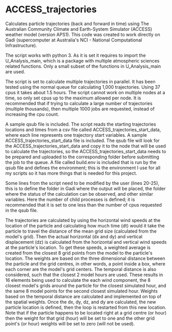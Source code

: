 # ACCESS_trajectories
Calculates particle trajectories (back and forward in time) using The Australian Community Climate and Earth-System Simulator (ACCESS) weather model (version APS1). This code was created to work directly on Gadi (supercomputer at Australia's NCI - National Computational Infrastructure).

The script works with python 3. As it is set it requires to import the U_Analysis_main, which is a package with multiple atmospheric sciences related functions. Only a small subset of the functions in U_Analysis_main are used.

The script is set to calculate multiple trajectories in parallel. It has been tested using the normal queue for calculating 1,000 trajectories. Using 37 cpus it takes about 1.5 hours. The script cannot work on multiple nodes at a time, so only set cpus up to the maximum allowed per node. It is recommended that if trying to calculate a large number of trajectories (multiple thousands), then multiple 1000 jobs are requested, instead of increasing the cpu count.

A sample qsub file is included. The script reads the starting trajectories locations and times from a csv file called ACCESS_trajectories_start_data, where each line represents one trajectory start variables. A sample ACCESS_trajectories_start_data file is included. The qsub file will look for the ACCESS_trajectories_start_data and copy it to the node that will be used to calculate the trajectories, so the ACCESS_trajectories_start_data needs to be prepared and uploaded to the corresponding folder before submitting the job to the queue. A file called build.env is included that is run by the qsub file and defines the environment; this is the environment I use for all my scripts so it has more things that is needed for this project.

Some lines from the script need to be modified by the user (lines 20-25), this is to define the folder in Gadi where the output will be placed, the folder where the status of the calculation can be observed, and other similar variables. Here the number of child processes is defined; it is recommended that it is set to one less than the number of cpus requested in the qsub file.

The trajectories are calculated by using the horizontal wind speeds at the location of the particle and calculating how much time (dt) would it take the particle to travel the distance of the mean grid size (calculated from the model's grid). Then the actual horizontal (dx and dy) and vertical displacement (dz) is calculated from the horizontal and vertical wind speeds at the particle's location. To get these speeds, a weighted average is created from the closest 8 grid points from the model to the particle's location. The weights are based on the three dimensional distance between the particle and the grid centres, in other words, a point inside a box, where each corner are the model's grid centers. The temporal distance is also considered, such that the closest 2 model hours are used. These results in 16 elements being used to calculate the each wind component, the 8 closest model's grids around the particle for the closest simulated hour, and the same 8 model points for the second closest simulated hour. Weights based on the temporal distance are calculated and implemented on top of the spatial weights. Once the dx, dy, dz, and dy are calculated, the new particle location is defined, then the loop is restarted from this new location. Note that if the particle happens to be located right at a grid centre (or hour) then the weight for that grid (hour) will be set to one and the other grid point's (or hour) weights will be set to zero (will not be used).
